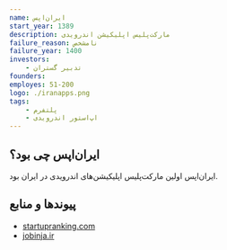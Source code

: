 ```yaml
---
name: ایران‌اپس
start_year: 1389 
description: مارکت‌پلیس اپلیکیشن اندرویدی
failure_reason: نامشخص
failure_year: 1400
investors:
    - تدبیر گستران
founders:
employes: 51-200
logo: ./iranapps.png
tags:
    - پلتفرم
    - اپ‌استور اندرویدی
---
```

## ایران‌اپس چی بود؟
ایران‌اپس اولین مارکت‌پلیس اپلیکیشن‌های اندرویدی در ایران بود.

## پیوند‌ها و منابع
* [startupranking.com](https://www.startupranking.com/iranapps)
* [jobinja.ir](https://jobinja.ir/companies/iranapps)